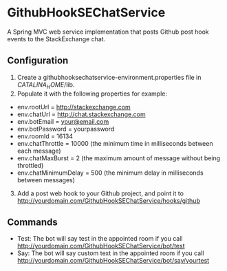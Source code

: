 GithubHookSEChatService
=======================

A Spring MVC web service implementation that posts Github post hook events to the StackExchange chat.

Configuration
-------------

1. Create a githubhooksechatservice-environment.properties file in $CATALINA_HOME$/lib.
2. Populate it with the following properties for example:
 - env.rootUrl = http://stackexchange.com
 - env.chatUrl = http://chat.stackexchange.com
 - env.botEmail = your@email.com
 - env.botPassword = yourpassword
 - env.roomId = 16134
 - env.chatThrottle = 10000 (the minimum time in milliseconds between each message)
 - env.chatMaxBurst = 2 (the maximum amount of message without being throttled)
 - env.chatMinimumDelay = 500 (the minimum delay in milliseconds between messages) 
3. Add a post web hook to your Github project, and point it to http://yourdomain.com/GithubHookSEChatService/hooks/github

Commands
--------

- Test: The bot will say test in the appointed room if you call http://yourdomain.com/GithubHookSEChatService/bot/test
- Say: The bot will say custom text in the appointed room if you call http://yourdomain.com/GithubHookSEChatService/bot/say/yourtest